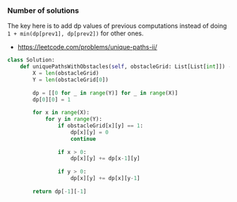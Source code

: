 ### Number of solutions

The key here is to add dp values of previous computations instead of doing `1 + min(dp[prev1], dp[prev2])` for other ones.

* https://leetcode.com/problems/unique-paths-ii/
```py
class Solution:
    def uniquePathsWithObstacles(self, obstacleGrid: List[List[int]]) -> int:
        X = len(obstacleGrid)
        Y = len(obstacleGrid[0])
        
        dp = [[0 for _ in range(Y)] for _ in range(X)]
        dp[0][0] = 1
        
        for x in range(X):
            for y in range(Y):
                if obstacleGrid[x][y] == 1:
                    dp[x][y] = 0
                    continue
                
                if x > 0:
                    dp[x][y] += dp[x-1][y]
                
                if y > 0:
                    dp[x][y] += dp[x][y-1]
        
        return dp[-1][-1]
```